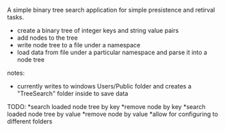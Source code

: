 A simple binary tree search application for simple presistence and retirval tasks. 

* create a binary tree of integer keys and string value pairs
* add nodes to the tree
* write node tree to a file under a namespace
* load data from file under a particular namespace and parse it into a node tree 

notes:
* currently writes to windows Users/Public folder and creates a "TreeSearch" folder inside to save data

TODO:
*search loaded node tree by key
*remove node by key
*search loaded node tree by value
*remove node by value
*allow for configuring to different folders
